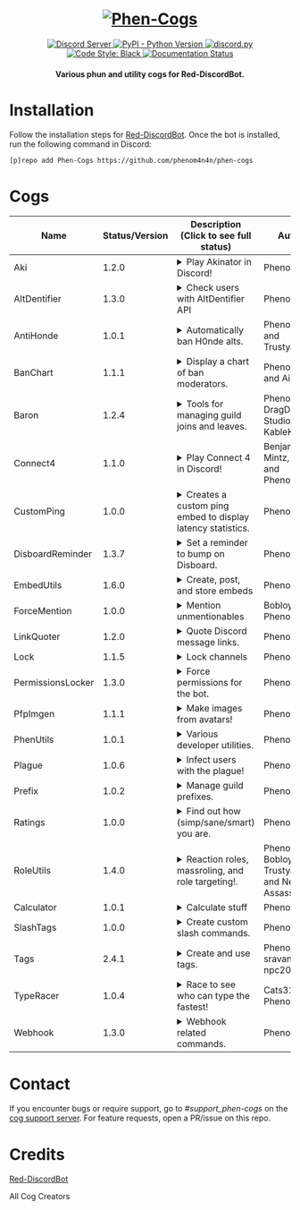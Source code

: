 <h1 align="center">
  <a href="https://github.com/phenom4n4n/phen-cogs"><img src="https://i.imgur.com/dIOX12K.png" alt="Phen-Cogs"></a>
</h1>

<p align="center">
  <a href="https://discord.gg/cGJ8JmX">
    <img src="https://discordapp.com/api/guilds/631306089366945821/widget.png?style=shield" alt="Discord Server">
  </a>
  <a href="https://www.python.org/downloads/">
    <img alt="PyPI - Python Version" src="https://img.shields.io/pypi/pyversions/Red-Discordbot">
  </a>
  <a href="https://github.com/Rapptz/discord.py/">
     <img src="https://img.shields.io/badge/discord-py-blue.svg" alt="discord.py">
  </a>
  <a href="https://github.com/ambv/black">
    <img src="https://img.shields.io/badge/code%20style-black-000000.svg" alt="Code Style: Black">
  </a>
  <a href='https://phen-cogs.readthedocs.io/en/latest/?badge=latest'>
      <img src='https://readthedocs.org/projects/phen-cogs/badge/?version=latest' alt='Documentation Status' />
  </a>
</p>
<h4 align="center">Various phun and utility cogs for Red-DiscordBot.</h4>

# Installation
Follow the installation steps for [Red-DiscordBot](https://github.com/Cog-Creators/Red-DiscordBot).
Once the bot is installed, run the following command in Discord:

`[p]repo add Phen-Cogs https://github.com/phenom4n4n/phen-cogs`

# Cogs
| Name              | Status/Version   | Description (Click to see full status)                                                                                                                     | Authors                                            |
|-------------------|------------------|------------------------------------------------------------------------------------------------------------------------------------------------------------|----------------------------------------------------|
| Aki               | 1.2.0            | <details><summary>Play Akinator in Discord!</summary>Play Akinator in Discord!</details>                                                                   | PhenoM4n4n                                         |
| AltDentifier      | 1.3.0            | <details><summary>Check users with AltDentifier API</summary>Check users with AltDentifier API</details>                                                   | PhenoM4n4n                                         |
| AntiHonde         | 1.0.1            | <details><summary>Automatically ban H0nde alts.</summary>Automatically ban H0nde alts.</details>                                                           | PhenoM4n4n and TrustyJAID                          |
| BanChart          | 1.1.1            | <details><summary>Display a chart of ban moderators.</summary>Display a chart of ban moderators.</details>                                                 | PhenoM4n4n and Aikaterna                           |
| Baron             | 1.2.4            | <details><summary>Tools for managing guild joins and leaves.</summary>Tools for managing guild joins and leaves.</details>                                 | PhenoM4n4n, DragDev Studios, and KableKompany      |
| Connect4          | 1.1.0            | <details><summary>Play Connect 4 in Discord!</summary>Play Connect 4 in Discord!</details>                                                                 | Benjamin Mintz, flare, and PhenoM4n4n              |
| CustomPing        | 1.0.0            | <details><summary>Creates a custom ping embed to display latency statistics.</summary>Creates a custom ping embed to display latency statistics.</details> | PhenoM4n4n                                         |
| DisboardReminder  | 1.3.7            | <details><summary>Set a reminder to bump on Disboard.</summary>Set a reminder to bump on Disboard.</details>                                               | PhenoM4n4n                                         |
| EmbedUtils        | 1.6.0            | <details><summary>Create, post, and store embeds</summary>Create, post, and store embeds.</details>                                                        | PhenoM4n4n                                         |
| ForceMention      | 1.0.0            | <details><summary>Mention unmentionables</summary>Mentions roles that are unmentionable</details>                                                          | Bobloy and PhenoM4n4n                              |
| LinkQuoter        | 1.2.0            | <details><summary>Quote Discord message links.</summary>Quote Discord message links.</details>                                                             | PhenoM4n4n                                         |
| Lock              | 1.1.5            | <details><summary>Lock channels</summary>Lock channels or the whole server</details>                                                                       | PhenoM4n4n                                         |
| PermissionsLocker | 1.3.0            | <details><summary>Force permissions for the bot.</summary>Lock bot commands to a certain permissions set.</details>                                        | PhenoM4n4n                                         |
| PfpImgen          | 1.1.1            | <details><summary>Make images from avatars!</summary>Make images from avatars!</details>                                                                   | PhenoM4n4n                                         |
| PhenUtils         | 1.0.1            | <details><summary>Various developer utilities.</summary>Various developer utilities.</details>                                                             | PhenoM4n4n                                         |
| Plague            | 1.0.6            | <details><summary>Infect users with the plague!</summary>Plague game with a doctor and plaguebearer.</details>                                             | PhenoM4n4n                                         |
| Prefix            | 1.0.2            | <details><summary>Manage guild prefixes.</summary>Manage guild prefixes more extensively.</details>                                                        | PhenoM4n4n                                         |
| Ratings           | 1.0.0            | <details><summary>Find out how (simp/sane/smart) you are.</summary>Rate yourself on many things.</details>                                                 | PhenoM4n4n                                         |
| RoleUtils         | 1.4.0            | <details><summary>Reaction roles, massroling, and role targeting!.</summary>Reaction roles, massroling, and role targeting!.</details>                     | PhenoM4n4n, Bobloy, TrustyJaid, and Neuro Assassin |
| Calculator        | 1.0.1            | <details><summary>Calculate stuff</summary>Calculate stuff</details>                                                                                       | PhenoM4n4n                                         |
| SlashTags         | 1.0.0            | <details><summary>Create custom slash commands.</summary>Create custom slash commands.</details>                                                           | PhenoM4n4n                                         |
| Tags              | 2.4.1            | <details><summary>Create and use tags.</summary>Create and use tags.</details>                                                                             | PhenoM4n4n, sravan, and npc203                     |
| TypeRacer         | 1.0.4            | <details><summary>Race to see who can type the fastest!</summary>Race to see who can type the fastest!</details>                                           | Cats3153 and PhenoM4n4n                            |
| Webhook           | 1.3.0            | <details><summary>Webhook related commands.</summary>Various webhook commands to create and send messages along webhooks.</details>                        | PhenoM4n4n                                         |

# Contact
If you encounter bugs or require support, go to *#support_phen-cogs* on the [cog support server](https://discord.gg/GET4DVk).
For feature requests, open a PR/issue on this repo.

# Credits
[Red-DiscordBot](https://github.com/Cog-Creators/Red-DiscordBot)

All Cog Creators
